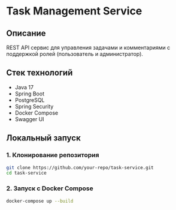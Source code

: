# Task Management Service

## Описание
REST API сервис для управления задачами и комментариями с поддержкой ролей (пользователь и администратор).

## Стек технологий
- Java 17
- Spring Boot
- PostgreSQL
- Spring Security
- Docker Compose
- Swagger UI

## Локальный запуск
### 1. Клонирование репозитория
```bash
git clone https://github.com/your-repo/task-service.git
cd task-service
```
### 2. Запуск с Docker Compose
```bash
docker-compose up --build
```
